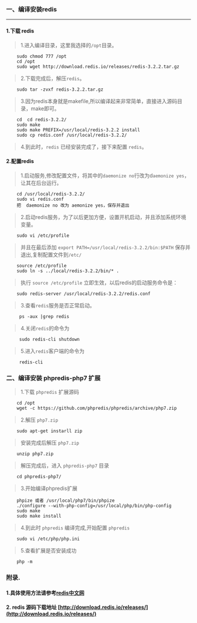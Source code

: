 

### 一、编译安装redis
----
#### 1.下载 redis
> 1.进入编译目录，这里我选择的`/opt`目录。

		sudo chmod 777 /opt
		cd /opt
      	sudo wget http://download.redis.io/releases/redis-3.2.2.tar.gz
>2.下载完成后，解压`redis`。

		sudo tar -zvxf redis-3.2.2.tar.gz

>3.因为redis本身就是makefile,所以编译起来非常简单，直接进入源码目录，make即可。

		cd  cd redis-3.2.2/
		sudo make
		sudo make PREFIX=/usr/local/redis-3.2.2 install
		sudo cp redis.conf /usr/local/redis-3.2.2/

>4.到此时，`redis` 已经安装完成了，接下来配置 `redis`。

#### 2.配置redis
>1.启动服务,修改配置文件，将其中的`daemonize no`行改为d`aemonize yes`，让其在后台运行。

		cd /usr/local/redis-3.2.2/
		sudo vi redis.conf
		把  daemonize no 改为 aemonize yes，保存并退出

>2.启动redis服务，为了以后更加方便，设置开机启动，并且添加系统环境变量。

		sudo vi /etc/profile

>并且在最后添加 `export PATH=/usr/local/redis-3.2.2/bin:$PATH` 保存并退出,复制配置文件到`/etc/`

		source /etc/profile
		sudo ln -s ../local/redis-3.2.2/bin/* .

>执行 `source /etc/profile` 立即生效，以后redis的启动服务命令是：

		sudo redis-server /usr/local/redis-3.2.2/redis.conf

>3.查看`redis`服务是否正常启动。

		 ps -aux |grep redis

>4.关闭`redis`的命令为

		 sudo redis-cli shutdown

>5.进入`redis`客户端的命令为

		 redis-cli
### 二、编译安装 phpredis-php7 扩展

>1.下载 `phpredis` 扩展源码

		cd /opt
		wget -c https://github.com/phpredis/phpredis/archive/php7.zip

>2.解压 `php7.zip`

		sudo apt-get instarll zip

>安装完成后解压 `php7.zip`

		unzip php7.zip

>解压完成后，进入 `phpredis-php7` 目录

		cd phpredis-php7/

>3.开始编译phpredis扩展

		phpize 或者 /usr/local/php7/bin/phpize
		./configure --with-php-config=/usr/local/php/bin/php-config 
		sudo make
		sudo make install

>4.到此时 `phpredis` 编译完成,开始配置 `phpredis`

		sudo vi /etc/php/php.ini

>5.查看扩展是否安装成功

		php -m 





### 附录.

#### 1.具体使用方法请参考[redis中文网](http://www.redis.cn/)

#### 2. redis 源码下载地址  [http://download.redis.io/releases/](http://download.redis.io/releases/)
